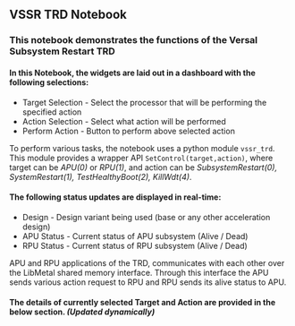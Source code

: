 ## VSSR TRD Notebook

### This notebook demonstrates the functions of the Versal Subsystem Restart TRD

#### In this Notebook, the widgets are laid out in a dashboard with the following selections:
- Target Selection - Select the processor that will be performing the specified action
- Action Selection - Select what action will be performed
- Perform Action - Button to perform above selected action

To perform various tasks, the notebook uses a python module `vssr_trd`. This module provides a wrapper API `SetControl(target,action)`, where target can be *APU(0)* or *RPU(1)*, and action can be *SubsystemRestart(0), SystemRestart(1), TestHealthyBoot(2), KillWdt(4)*.

#### The following status updates are displayed in real-time:
- Design - Design variant being used (base or any other acceleration design)
- APU Status - Current status of APU subsystem (Alive / Dead)
- RPU Status - Current status of RPU subsystem (Alive / Dead)

APU and RPU applications of the TRD, communicates with each other over the LibMetal shared memory interface. Through this interface the APU sends various action request to RPU and RPU sends its alive status to APU.

#### The details of currently selected Target and Action are provided in the below section. *(Updated dynamically)*

